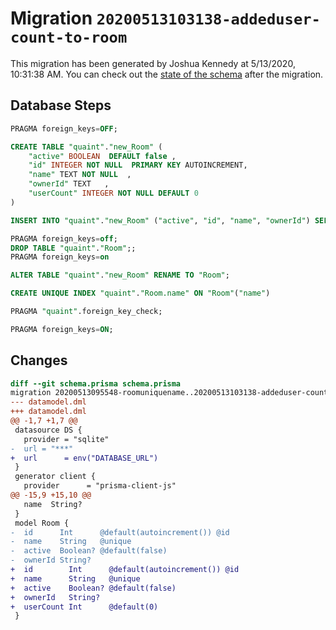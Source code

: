 # Migration `20200513103138-addeduser-count-to-room`

This migration has been generated by Joshua Kennedy at 5/13/2020, 10:31:38 AM.
You can check out the [state of the schema](./schema.prisma) after the migration.

## Database Steps

```sql
PRAGMA foreign_keys=OFF;

CREATE TABLE "quaint"."new_Room" (
    "active" BOOLEAN  DEFAULT false ,
    "id" INTEGER NOT NULL  PRIMARY KEY AUTOINCREMENT,
    "name" TEXT NOT NULL  ,
    "ownerId" TEXT   ,
    "userCount" INTEGER NOT NULL DEFAULT 0 
) 

INSERT INTO "quaint"."new_Room" ("active", "id", "name", "ownerId") SELECT "active", "id", "name", "ownerId" FROM "quaint"."Room"

PRAGMA foreign_keys=off;
DROP TABLE "quaint"."Room";;
PRAGMA foreign_keys=on

ALTER TABLE "quaint"."new_Room" RENAME TO "Room";

CREATE UNIQUE INDEX "quaint"."Room.name" ON "Room"("name")

PRAGMA "quaint".foreign_key_check;

PRAGMA foreign_keys=ON;
```

## Changes

```diff
diff --git schema.prisma schema.prisma
migration 20200513095548-roomuniquename..20200513103138-addeduser-count-to-room
--- datamodel.dml
+++ datamodel.dml
@@ -1,7 +1,7 @@
 datasource DS {
   provider = "sqlite"
-  url = "***"
+  url      = env("DATABASE_URL")
 }
 generator client {
   provider      = "prisma-client-js"
@@ -15,9 +15,10 @@
   name  String?
 }
 model Room {
-  id      Int      @default(autoincrement()) @id
-  name    String   @unique
-  active  Boolean? @default(false)
-  ownerId String?
+  id        Int      @default(autoincrement()) @id
+  name      String   @unique
+  active    Boolean? @default(false)
+  ownerId   String?
+  userCount Int      @default(0)
 }
```


